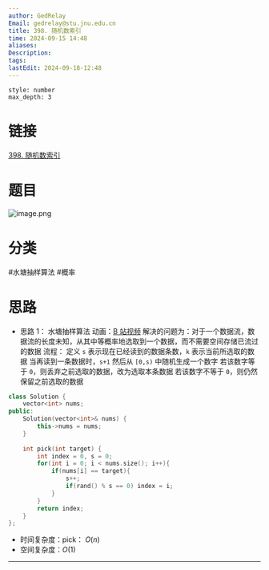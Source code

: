```yaml
---
author: GedRelay
Email: gedrelay@stu.jnu.edu.cn
title: 398. 随机数索引
time: 2024-09-15 14:48
aliases: 
Description: 
tags: 
lastEdit: 2024-09-18-12:48
---
```


```toc
style: number
max_depth: 3
```

# 链接
[398. 随机数索引](https://leetcode.cn/problems/random-pick-index/) 

# 题目
![image.png](https://ged-pic-bed.oss-cn-guangzhou.aliyuncs.com/img/202409151448643.png)


# 分类
#水塘抽样算法 #概率 

# 思路
- 思路 1：
水塘抽样算法
动画：[B 站视频](https://www.bilibili.com/video/BV14441137cf) 
解决的问题为：对于一个数据流，数据流的长度未知，从其中等概率地选取到一个数据，而不需要空间存储已流过的数据
流程：
定义 `s` 表示现在已经读到的数据条数，`k` 表示当前所选取的数据
当再读到一条数据时，`s+1` 
然后从 `[0,s)` 中随机生成一个数字
若该数字等于 `0`，则丢弃之前选取的数据，改为选取本条数据
若该数字不等于 `0`，则仍然保留之前选取的数据 


```cpp
class Solution {
    vector<int> nums;
public:
    Solution(vector<int>& nums) {
        this->nums = nums;
    }
    
    int pick(int target) {
        int index = 0, s = 0;
        for(int i = 0; i < nums.size(); i++){
            if(nums[i] == target){
                s++;
                if(rand() % s == 0) index = i;
            }
        }
        return index;
    }
};
```


- 时间复杂度：pick： ${O\left( n \right)  }$ 
- 空间复杂度：${O\left( 1 \right)  }$ 


---

